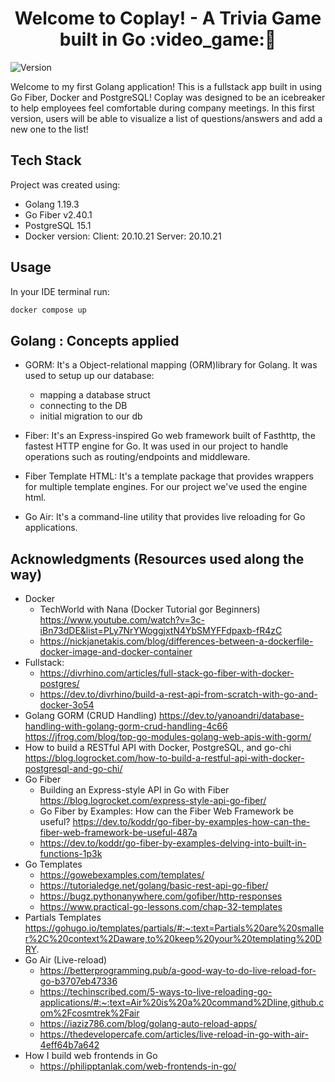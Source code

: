 <h1 align="center">Welcome to Coplay! - A Trivia Game built in Go :video_game:👋</h1>
<p>
  <img alt="Version" src="https://img.shields.io/badge/version-1.0-blue.svg?cacheSeconds=2592000" />
</p>
 Welcome to my first Golang application!
This is a fullstack app built in using Go Fiber, Docker and PostgreSQL!
Coplay was designed to be an icebreaker to help employees feel comfortable during company meetings. In this first version, users will be able to visualize a list of questions/answers and add a new one to the list!    

## Tech Stack

Project was created using:
* Golang 1.19.3
* Go Fiber v2.40.1 
* PostgreSQL 15.1
* Docker version: 
    Client: 20.10.21
    Server: 20.10.21
    
## Usage
In your IDE terminal run:
```sh
docker compose up
```
## Golang : Concepts applied

  - GORM:  It's a Object-relational mapping (ORM)library for Golang. It was used to setup up our database:
     * mapping a database struct
     * connecting to the DB
     * initial migration to our db
     
 - Fiber: It's an Express-inspired Go web framework built of Fasthttp, the fastest HTTP engine for Go. It was used in our project to handle operations such as routing/endpoints and middleware. 
 
 - Fiber Template HTML: It's a template package that provides wrappers for multiple template engines. For our project we've used the engine html.

 - Go Air: It's a command-line utility that provides live reloading for Go applications.


## Acknowledgments (Resources used along the way)
    
   - Docker
     * TechWorld with Nana (Docker Tutorial gor Beginners) https://www.youtube.com/watch?v=3c-iBn73dDE&list=PLy7NrYWoggjxtN4YbSMYFFdpaxb-fR4zC
     * https://nickjanetakis.com/blog/differences-between-a-dockerfile-docker-image-and-docker-container
   - Fullstack: 
     * https://divrhino.com/articles/full-stack-go-fiber-with-docker-postgres/
     * https://dev.to/divrhino/build-a-rest-api-from-scratch-with-go-and-docker-3o54
   - Golang GORM (CRUD Handling)
      https://dev.to/yanoandri/database-handling-with-golang-gorm-crud-handling-4c66
      https://jfrog.com/blog/top-go-modules-golang-web-apis-with-gorm/ 
   - How to build a RESTful API with Docker, PostgreSQL, and go-chi
      https://blog.logrocket.com/how-to-build-a-restful-api-with-docker-postgresql-and-go-chi/   
   - Go Fiber
     * Building an Express-style API in Go with Fiber https://blog.logrocket.com/express-style-api-go-fiber/ 
     * Go Fiber by Examples: How can the Fiber Web Framework be useful? https://dev.to/koddr/go-fiber-by-examples-how-can-the-fiber-web-framework-be-useful-487a
     * https://dev.to/koddr/go-fiber-by-examples-delving-into-built-in-functions-1p3k
   - Go Templates
     * https://gowebexamples.com/templates/
     * https://tutorialedge.net/golang/basic-rest-api-go-fiber/
     * https://bugz.pythonanywhere.com/gofiber/http-responses
     * https://www.practical-go-lessons.com/chap-32-templates
   - Partials Templates
     https://gohugo.io/templates/partials/#:~:text=Partials%20are%20smaller%2C%20context%2Daware,to%20keep%20your%20templating%20DRY.
   - Go Air (Live-reload)
     * https://betterprogramming.pub/a-good-way-to-do-live-reload-for-go-b3707eb47336
     * https://techinscribed.com/5-ways-to-live-reloading-go-applications/#:~:text=Air%20is%20a%20command%2Dline,github.com%2Fcosmtrek%2Fair
     * https://iaziz786.com/blog/golang-auto-reload-apps/
     * https://thedevelopercafe.com/articles/live-reload-in-go-with-air-4eff64b7a642
  - How I build web frontends in Go
    * https://philipptanlak.com/web-frontends-in-go/
     

    
